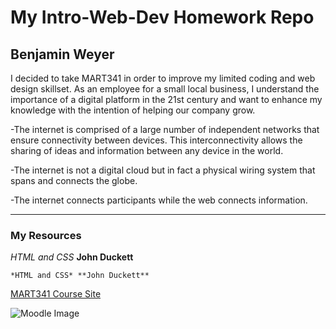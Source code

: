 # My Intro-Web-Dev Homework Repo
## Benjamin Weyer
I decided to take MART341 in order to improve my limited coding and web design skillset. As an employee for a small local  business, I understand the importance of a digital platform in the 21st century and want to enhance my knowledge with the intention of helping our company grow.

-The internet is comprised of a large number of independent networks that ensure connectivity between devices. This interconnectivity allows the sharing of ideas and information between any device in the world.

-The internet is not a digital cloud but in fact a physical wiring system that spans and connects the globe.

-The internet connects participants while the web connects information.

<hr>

### My Resources

*HTML and CSS* **John Duckett**

```
*HTML and CSS* **John Duckett**
```

[MART341 Course Site](https://media-ed-online.github.io/intro-web-dev/)

![Moodle Image](http://bit.ly/2DIVG46)
